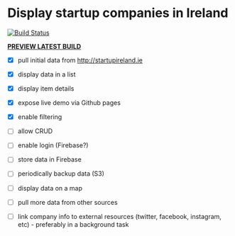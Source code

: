 # Display startup companies in Ireland

[![Build Status](https://travis-ci.org/ivarprudnikov/irish-startups.svg?branch=master)](https://travis-ci.org/ivarprudnikov/irish-startups)

**[PREVIEW LATEST BUILD](http://ivarprudnikov.github.io/irish-startups)**

- [x] pull initial data from http://startupireland.ie
- [x] display data in a list
- [x] display item details
- [x] expose live demo via Github pages
- [x] enable filtering
- [ ] allow CRUD
- [ ] enable login (Firebase?)
- [ ] store data in Firebase
- [ ] periodically backup data (S3)
- [ ] display data on a map
- [ ] pull more data from other sources
- [ ] link company info to external resources (twitter, facebook, instagram, etc) - preferably in a background task


